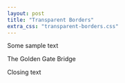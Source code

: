 ```yaml
---
layout: post
title: "Transparent Borders"
extra_css: "transparent-borders.css"
---
```


Some sample text

<div id="example1">

  <div class="image"></div>

  <div class="caption">
    The Golden Gate Bridge
  </div>
</div>

Closing text

